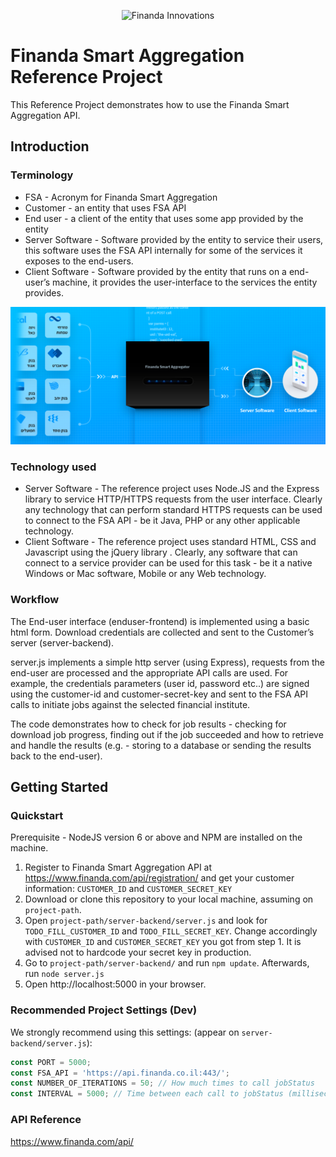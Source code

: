 <p align="center">
<img class="color" src="https://cdn.finanda.co.il/websites/img/logo--finanda-inovations-new.svg" alt="Finanda Innovations" width="150"></p>

# Finanda Smart Aggregation Reference Project
This Reference Project demonstrates how to use the Finanda Smart Aggregation API.

## Introduction
### Terminology
* FSA - Acronym for Finanda Smart Aggregation
* Customer - an entity that uses FSA API
* End user - a client of the entity that uses some app provided by the entity 
* Server Software - Software provided by the entity to service their users, this software uses the FSA API internally for some of the services it exposes to the end-users.
* Client Software - Software provided by the entity that runs on a end-user’s machine, it provides the user-interface to the services the entity provides.

![alt text](terminology.png)

### Technology used
* Server Software - The reference project uses Node.JS and the Express library to service HTTP/HTTPS requests from the user interface. Clearly any technology that can perform standard HTTPS requests can be used to connect to the FSA API - be it Java, PHP or any other applicable technology.
* Client Software - The reference project uses standard HTML, CSS and Javascript using the jQuery library . Clearly, any software that can connect to a service provider can be used for this task - be it a native Windows or Mac software, Mobile or any Web technology.

### Workflow
The End-user interface (enduser-frontend) is implemented using a basic html form. Download credentials are collected and sent to the Customer’s server (server-backend).

server.js implements a simple http server (using Express), requests from the end-user are processed and the appropriate API calls are used. For example, the credentials parameters (user id, password etc..) are signed using the customer-id and customer-secret-key and sent to the FSA API calls to initiate jobs against the selected financial institute.

The code demonstrates how to check for job results - checking for download job progress, finding out if the job succeeded and how to retrieve and handle the results (e.g. - storing to a database or sending the results back to the end-user).

## Getting Started

### Quickstart
Prerequisite - NodeJS version 6 or above and NPM are installed on the machine.
1. Register to Finanda Smart Aggregation API at https://www.finanda.com/api/registration/ 
and get your customer information: `CUSTOMER_ID` and `CUSTOMER_SECRET_KEY`
2. Download or clone this repository to your local machine, assuming on `project-path`.
3. Open `project-path/server-backend/server.js` and look for `TODO_FILL_CUSTOMER_ID` and `TODO_FILL_SECRET_KEY`.
Change accordingly with `CUSTOMER_ID` and `CUSTOMER_SECRET_KEY` you got from step 1. It is advised not to hardcode your secret key in production.
4. Go to `project-path/server-backend/` and run `npm update`. Afterwards, run `node server.js`
5. Open http://localhost:5000 in your browser.

### Recommended Project Settings (Dev)
We strongly recommend using this settings: (appear on `server-backend/server.js`):
```javascript
const PORT = 5000;
const FSA_API = 'https://api.finanda.co.il:443/';
const NUMBER_OF_ITERATIONS = 50; // How much times to call jobStatus
const INTERVAL = 5000; // Time between each call to jobStatus (milliseconds)
```

### API Reference

https://www.finanda.com/api/
